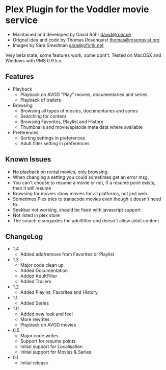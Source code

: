 # Plex Plugin for the Voddler movie service 

* Maintained and developed by David Röhr <david@rohr.se>
* Orignal idea and code by Thomas Rosenqvist <thomas@rosenqvist.org>
* Images by Sara Smedman <sara@joforik.net>

Very beta state, some features work, some dont't. Tested on MacOSX and Windows with PMS 0.9.5.x

## Features

* Playback
    * Playback on AVOD "Play" movies, documentaries and series
    * Playback of trailers
* Browsing
    * Browsing all types of movies, documentaries and series
    * Searching for content
    * Browsing Favorites, Playlist and History
    * Thumbnails and movie/episode meta data where available
* Preferences
    * Sorting settings in preferences
    * Adult filter setting in preferences

## Known Issues

* No playback on rental movies, only browsing.
* When changing a setting you could sometimes get an error msg.
* You can't choose to resume a movie or not, if a resume point exists, then it will resume
* Browsing for movies show movies for all platforms, not just web
* Sometimes Plex tries to transcode movies even though it doesn't need to.
* Seekbar not working, should be fixed with javascript support
* Not listed in plex store
* The search disregardes the adultfilter and doesn't allow adult content

## ChangeLog

* 1.4
    * Added add/remove from Favorites or Playlist
* 1.3
    * Major code clean up
    * Added Documentation
    * Added AdultFilter
    * Added Trailers
* 1.2
    * Added Playlist, Favorites and History
* 1.1
    * Added Series
* 1.0
    * Added new look and feel
    * More rewrites
    * Playback on AVOD movies
* 0.5
    * Major code writes
    * Support for resume points
    * Initial support for Localisation
    * Initial support for Movies & Series
* 0.1
    * Initial release
